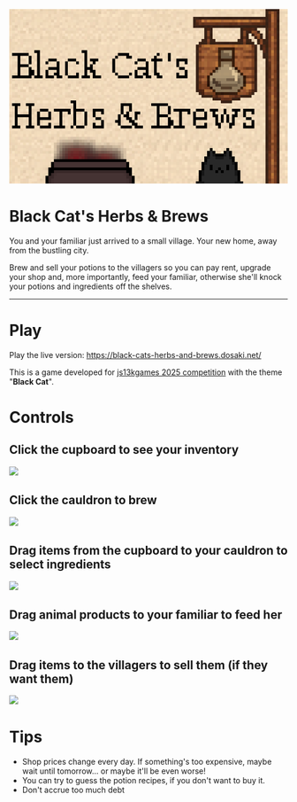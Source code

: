 <div align="center"> <img src="./large-icon.png" /> </div>

# Black Cat's Herbs & Brews

You and your familiar just arrived to a small village. Your new home, away from the bustling city.

Brew and sell your potions to the villagers so you can pay rent, upgrade your shop and, more importantly, feed your familiar, otherwise she'll knock your potions and ingredients off the shelves.

----

# Play
Play the live version: https://black-cats-herbs-and-brews.dosaki.net/

This is a game developed for [js13kgames 2025 competition](https://2025.js13kgames.com/) with the theme "**Black Cat**".


# Controls
## Click the cupboard to see your inventory
<img src="https://raw.githubusercontent.com/dosaki/black-cats-herbs-and-brews/refs/heads/main/gif-instructions/inventory.png" />

## Click the cauldron to brew
<img src="https://raw.githubusercontent.com/dosaki/black-cats-herbs-and-brews/refs/heads/main/gif-instructions/brewing.png" />

## Drag items from the cupboard to your cauldron to select ingredients
<img src="https://raw.githubusercontent.com/dosaki/black-cats-herbs-and-brews/refs/heads/main/gif-instructions/move-items-to-cauldron.png" />

## Drag animal products to your familiar to feed her
<img src="https://raw.githubusercontent.com/dosaki/black-cats-herbs-and-brews/refs/heads/main/gif-instructions/cat-feeding.png" />

## Drag items to the villagers to sell them (if they want them)
<img src="https://raw.githubusercontent.com/dosaki/black-cats-herbs-and-brews/refs/heads/main/gif-instructions/selling.png" />


# Tips
* Shop prices change every day. If something's too expensive, maybe wait until tomorrow... or maybe it'll be even worse!
* You can try to guess the potion recipes, if you don't want to buy it.
* Don't accrue too much debt